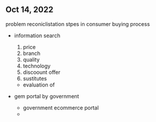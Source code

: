 Oct 14, 2022
---
problem reconiclistation stpes in consumer buying process
- information search
	1. price
	2. branch
	3. quality
	4. technology
	5. discoount offer
	6. sustitutes
	
	- evaluation of 
	
- gem portal by government
	- government ecommerce portal
	- 